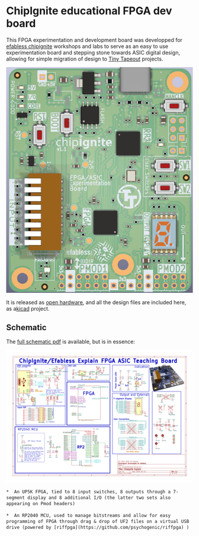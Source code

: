 # ChipIgnite educational FPGA dev board

This FPGA experimentation and development board was developped for [efabless chipignite](https://efabless.com/chipignite) workshops and labs to serve as an easy to use experimentation board and stepping stone towards ASIC digital design, allowing for simple migration of design to [Tiny Tapeout](https://tinytapeout.com) projects.

 
![ChipIgnite Explain PCB](docs/ChipigniteExplain.png)

It is released as [open hardware](LICENSE), and all the design files are included here, as a[kicad](https://www.kicad.org/) project.

## Schematic

The [full schematic pdf](docs/ChipigniteExplain-schematic.pdf) is available, but is in essence:

![Schematic main page](docs/ChipigniteExplain-schematic.png)

    *  An UP5K FPGA, tied to 8 input switches, 8 outputs through a 7-segment display and 8 additional I/O (the latter two sets also appearing on Pmod headers)
    
    *  An RP2040 MCU, used to manage bitstreams and allow for easy programming of FPGA through drag & drop of UF2 files on a virtual USB drive (powered by [riffpga](https://github.com/psychogenic/riffpga) ) 
    
